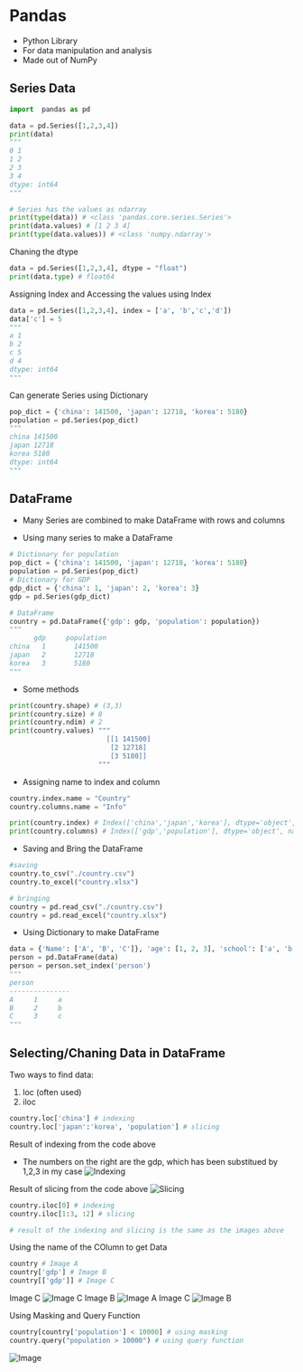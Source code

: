 # Pandas

* Python Library
* For data manipulation and analysis
* Made out of NumPy

## Series Data

```python
import  pandas as pd

data = pd.Series([1,2,3,4])
print(data)
"""
0 1
1 2
2 3
3 4
dtype: int64
"""

# Series has the values as ndarray
print(type(data)) # <class 'pandas.core.series.Series'>
print(data.values) # [1 2 3 4]
print(type(data.values)) # <class 'numpy.ndarray'>
```
Chaning the dtype
```python
data = pd.Series([1,2,3,4], dtype = "float")
print(data.type) # float64
```
Assigning Index and Accessing the values using Index
```python
data = pd.Series([1,2,3,4], index = ['a', 'b','c','d'])
data['c'] = 5
"""
a 1
b 2
c 5
d 4
dtype: int64
"""
```
Can generate Series using Dictionary
```python
pop_dict = {'china': 141500, 'japan': 12718, 'korea': 5180}
population = pd.Series(pop_dict)
"""
china 141500
japan 12718
korea 5180
dtype: int64
"""
```
## DataFrame
* Many Series are combined to make DataFrame with rows and columns

* Using many series to make a DataFrame
```python
# Dictionary for population
pop_dict = {'china': 141500, 'japan': 12718, 'korea': 5180}
population = pd.Series(pop_dict)
# Dictionary for GDP
gdp_dict = {'china': 1, 'japan': 2, 'korea': 3}
gdp = pd.Series(gdp_dict)

# DataFrame
country = pd.DataFrame({'gdp': gdp, 'population': population})
"""
      gdp     population
china   1       141500
japan   2       12718
korea   3       5180
"""
```
* Some methods
```python
print(country.shape) # (3,3)
print(country.size) # 8
print(country.ndim) # 2
print(country.values) """
                        [[1 141500]
                         [2 12718]
                         [3 5180]]
                      """
```
* Assigning name to index and column
```python
country.index.name = "Country"
country.columns.name = "Info"

print(country.index) # Index(['china','japan','korea'], dtype='object', name='Country')
print(country.columns) # Index(['gdp','population'], dtype='object', name='Info')
```
* Saving and Bring the DataFrame
```python
#saving
country.to_csv("./country.csv")
country.to_excel("country.xlsx")

# bringing
country = pd.read_csv("./country.csv")
country = pd.read_excel("country.xlsx")
```

* Using Dictionary to make DataFrame
```python
data = {'Name': ['A', 'B', 'C']}, 'age': [1, 2, 3], 'school': ['a', 'b', 'c']
person = pd.DataFrame(data)
person = person.set_index('person')
"""
person
---------------
A     1     a
B     2     b
C     3     c
"""
```
## Selecting/Chaning Data in DataFrame
Two ways to find data:
1. loc (often used)
2. iloc
```python
country.loc['china'] # indexing
country.loc['japan':'korea', 'population'] # slicing

```
Result of indexing from the code above
* The numbers on the right are the gdp, which has been substitued by 1,2,3 in my case
![Indexing](https://user-images.githubusercontent.com/93812258/185689316-ba95131c-f031-4cee-b289-214a3625ac2d.png)

Result of slicing from the code above
![Slicing](https://user-images.githubusercontent.com/93812258/185689516-8e679f25-c953-4743-93b3-8b501acc7985.png)
```python
country.iloc[0] # indexing
country.iloc[1:3, :2] # slicing

# result of the indexing and slicing is the same as the images above
```
Using the name of the COlumn to get Data
```python
country # Image A
country['gdp'] # Image B
country[['gdp']] # Image C
```
Image C
![Image C](https://user-images.githubusercontent.com/93812258/185690605-274a581f-e3c1-442b-9e81-907267bf2812.png)
Image B
![Image A](https://user-images.githubusercontent.com/93812258/185690418-b7d87fd2-ef2c-4288-85e9-fb3c57a0f9ea.png)
Image C
![Image B](https://user-images.githubusercontent.com/93812258/185690447-46ceaf0e-0cd2-4cfc-afff-d7fdafb341f7.png)

Using Masking and Query Function
```python
country[country['population'] < 10000] # using masking
country.query("population > 10000") # using query function
```
![Image](https://user-images.githubusercontent.com/93812258/185691069-a14ffd3b-f322-48dc-ac8e-8aecf9982398.png)
